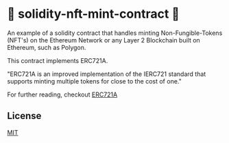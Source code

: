 # 📄 solidity-nft-mint-contract 📄

An example of a solidity contract that handles minting Non-Fungible-Tokens (NFT's) on the Ethereum Network or any Layer 2 Blockchain built on Ethereum, such as Polygon.

This contract implements ERC721A.

"ERC721A is an improved implementation of the IERC721 standard that supports minting multiple tokens for close to the cost of one."

For further reading, checkout [ERC721A](https://www.erc721a.org)

## License
[MIT](https://choosealicense.com/licenses/mit/)